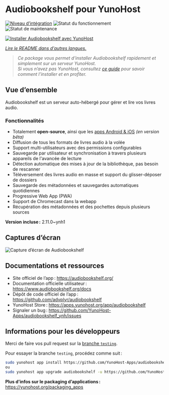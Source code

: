 <!--
Nota bene : ce README est automatiquement généré par <https://github.com/YunoHost/apps/tree/master/tools/readme_generator>
Il NE doit PAS être modifié à la main.
-->

# Audiobookshelf pour YunoHost

[![Niveau d’intégration](https://dash.yunohost.org/integration/audiobookshelf.svg)](https://ci-apps.yunohost.org/ci/apps/audiobookshelf/) ![Statut du fonctionnement](https://ci-apps.yunohost.org/ci/badges/audiobookshelf.status.svg) ![Statut de maintenance](https://ci-apps.yunohost.org/ci/badges/audiobookshelf.maintain.svg)

[![Installer Audiobookshelf avec YunoHost](https://install-app.yunohost.org/install-with-yunohost.svg)](https://install-app.yunohost.org/?app=audiobookshelf)

*[Lire le README dans d'autres langues.](./ALL_README.md)*

> *Ce package vous permet d’installer Audiobookshelf rapidement et simplement sur un serveur YunoHost.*  
> *Si vous n’avez pas YunoHost, consultez [ce guide](https://yunohost.org/install) pour savoir comment l’installer et en profiter.*

## Vue d’ensemble

Audiobookshelf est un serveur auto-hébergé pour gérer et lire vos livres audio.

### Fonctionnalités

* Totalement **open-source**, ainsi que les [apps Android & iOS](https://github.com/advplyr/audiobookshelf-app) *(en version bêta)*
* Diffusion de tous les formats de livres audio à la volée
* Support multi-utilisateurs avec des permissions configurables
* Sauvegarde par utilisateur et synchronisation à travers plusieurs appareils de l'avancée de lecture
* Détection automatique des mises à jour de la bibliothèque, pas besoin de rescanner
* Téléversement des livres audio en masse et support du glisser-déposer de dossiers
* Sauvegarde des métadonnées et sauvegardes automatiques quotidiennes
* Progressive Web App (PWA)
* Support de Chromecast dans la webapp
* Récupération des métadonnées et des pochettes depuis plusieurs sources

**Version incluse :** 2.11.0~ynh1

## Captures d’écran

![Capture d’écran de Audiobookshelf](./doc/screenshots/audiobookshelf.jpg)

## Documentations et ressources

- Site officiel de l’app : <https://audiobookshelf.org/>
- Documentation officielle utilisateur : <https://www.audiobookshelf.org/docs>
- Dépôt de code officiel de l’app : <https://github.com/advplyr/audiobookshelf>
- YunoHost Store : <https://apps.yunohost.org/app/audiobookshelf>
- Signaler un bug : <https://github.com/YunoHost-Apps/audiobookshelf_ynh/issues>

## Informations pour les développeurs

Merci de faire vos pull request sur la [branche `testing`](https://github.com/YunoHost-Apps/audiobookshelf_ynh/tree/testing).

Pour essayer la branche `testing`, procédez comme suit :

```bash
sudo yunohost app install https://github.com/YunoHost-Apps/audiobookshelf_ynh/tree/testing --debug
ou
sudo yunohost app upgrade audiobookshelf -u https://github.com/YunoHost-Apps/audiobookshelf_ynh/tree/testing --debug
```

**Plus d’infos sur le packaging d’applications :** <https://yunohost.org/packaging_apps>
